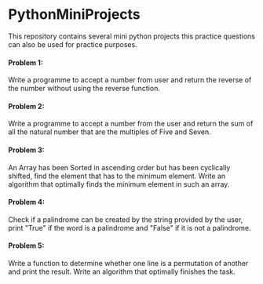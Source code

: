 # PythonMiniProjects

This repository contains several mini python projects this practice questions can also be used for practice purposes.

#### Problem 1: 
Write a programme to accept a number from user and return the reverse of the number without using the reverse function.

#### Problem 2:
Write a programme to accept a number from the user and return the sum of all the natural number that are the multiples of Five and Seven.

#### Problem 3:
An Array has been Sorted in ascending order but has been cyclically shifted, find the element that has to the minimum element. Write an algorithm that optimally finds the minimum element in such an array.

#### Problem 4:
Check if a palindrome can be created by the string provided by the user, print "True" if the word is a palindrome and "False" if it is not a palindrome.

#### Problem 5:
Write a function to determine whether one line is a permutation of another and print the result. Write an algorithm that optimally finishes the task.
